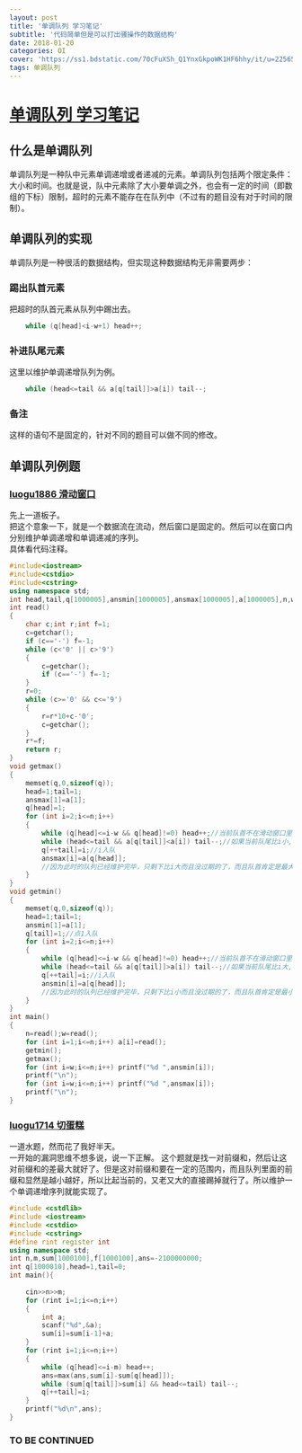 ```yaml
---
layout: post
title: '单调队列 学习笔记'
subtitle: '代码简单但是可以打出骚操作的数据结构'
date: 2018-01-20
categories: OI
cover: 'https://ss1.bdstatic.com/70cFuXSh_Q1YnxGkpoWK1HF6hhy/it/u=2256594211,3526564754&fm=27&gp=0.jpg'
tags: 单调队列
---
```

# [单调队列 学习笔记](http://www.cnblogs.com/Jason-Damon/archive/2012/04/19/2457889.html)
## 什么是单调队列
单调队列是一种队中元素单调递增或者递减的元素。单调队列包括两个限定条件：大小和时间。也就是说，队中元素除了大小要单调之外，也会有一定的时间（即数组的下标）限制，超时的元素不能存在在队列中（不过有的题目没有对于时间的限制）。
## 单调队列的实现
单调队列是一种很活的数据结构，但实现这种数据结构无非需要两步：
### 踢出队首元素
把超时的队首元素从队列中踢出去。
```cpp
    while (q[head]<i-w+1) head++;
```
### 补进队尾元素
这里以维护单调递增队列为例。
```cpp
    while (head<=tail && a[q[tail]]>a[i]) tail--;
```
### 备注
这样的语句不是固定的，针对不同的题目可以做不同的修改。
## 单调队列例题
### [luogu1886 滑动窗口](https://www.luogu.org/problemnew/show/P1886)
先上一道板子。    
把这个意象一下，就是一个数据流在流动，然后窗口是固定的。然后可以在窗口内分别维护单调递增和单调递减的序列。    
具体看代码注释。    
```cpp
#include<iostream>
#include<cstdio>
#include<cstring>
using namespace std;
int head,tail,q[1000005],ansmin[1000005],ansmax[1000005],a[1000005],n,w;
int read()
{
    char c;int r;int f=1; 
    c=getchar();
    if (c=='-') f=-1;
    while (c<'0' || c>'9')
    {
        c=getchar();
        if (c=='-') f=-1;
    }
    r=0;
    while (c>='0' && c<='9')
    {
        r=r*10+c-'0';
        c=getchar();
    }
    r*=f;
    return r;
}
void getmax()
{
    memset(q,0,sizeof(q));
    head=1;tail=1;
    ansmax[1]=a[1];
    q[head]=1;
    for (int i=2;i<=n;i++)
    {
        while (q[head]<=i-w && q[head]!=0) head++;//当前队首不在滑动窗口里面，出队
		while (head<=tail && a[q[tail]]<a[i]) tail--;//如果当前队尾比i小,出队 
        q[++tail]=i;//i入队 
        ansmax[i]=a[q[head]];
        //因为此时的队列已经维护完毕，只剩下比i大而且没过期的了，而且队首肯定是最大的，不然早被踢掉了 
    }
}
void getmin()
{
    memset(q,0,sizeof(q));
    head=1;tail=1;
    ansmin[1]=a[1];
    q[tail]=1;//点1入队 
    for (int i=2;i<=n;i++)
    {
		while (q[head]<=i-w && q[head]!=0) head++;//当前队首不在滑动窗口里面，出队 
        while (head<=tail && a[q[tail]]>a[i]) tail--;//如果当前队尾比i大,出队 
        q[++tail]=i;//i入队 
        ansmin[i]=a[q[head]];
        //因为此时的队列已经维护完毕，只剩下比i小而且没过期的了，而且队首肯定是最小的，不然早被踢掉了 
    }
}
int main()
{
    n=read();w=read();
    for (int i=1;i<=n;i++) a[i]=read(); 
    getmin();
    getmax();
    for (int i=w;i<=n;i++) printf("%d ",ansmin[i]);
    printf("\n");
    for (int i=w;i<=n;i++) printf("%d ",ansmax[i]);
    printf("\n");
} 
```
### [luogu1714 切蛋糕](https://www.luogu.org/problemnew/show/P1714)
一道水题，然而花了我好半天。    
一开始的漏洞思维不想多说，说一下正解。
这个题就是找一对前缀和，然后让这对前缀和的差最大就好了。但是这对前缀和要在一定的范围内，而且队列里面的前缀和显然是越小越好，所以比起当前的，又老又大的直接踢掉就行了。所以维护一个单调递增序列就能实现了。
```cpp
#include <cstdlib>
#include <iostream>
#include <cstdio>
#include <cstring>
#define rint register int
using namespace std;
int n,m,sum[1000100],f[1000100],ans=-2100000000;
int q[1000010],head=1,tail=0;
int main(){
   	
    cin>>n>>m;
    for (rint i=1;i<=n;i++)
    {
    	int a;
        scanf("%d",&a);
        sum[i]=sum[i-1]+a;
    }
    for (rint i=1;i<=n;i++)
    {
        while (q[head]<=i-m) head++;
        ans=max(ans,sum[i]-sum[q[head]]);
        while (sum[q[tail]]>sum[i] && head<=tail) tail--;
        q[++tail]=i;
    }
    printf("%d\n",ans);
}
```
### TO BE CONTINUED
